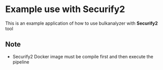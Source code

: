 # Example use with Securify2

This is an example application of how to use bulkanalyzer with **Securify2** tool

## Note

* Securify2 Docker image must be compile first and then execute the pipeline